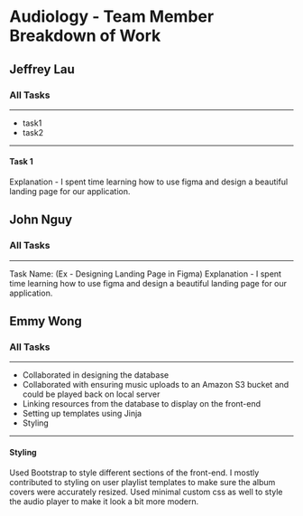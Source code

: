 # Audiology - Team Member Breakdown of Work


## Jeffrey Lau
### All Tasks 
---
- task1
- task2
---
#### Task 1

Explanation - I spent time learning how to use figma and design a beautiful landing page for our application.

## John Nguy
### All Tasks 
---

Task Name: (Ex - Designing Landing Page in Figma)
Explanation - I spent time learning how to use figma and design a beautiful landing page for our application.


## Emmy Wong
### All Tasks 
---
- Collaborated in designing the database 
- Collaborated with ensuring music uploads to an Amazon S3 bucket and could be played back on local server
- Linking resources from the database to display on the front-end
- Setting up templates using Jinja
- Styling 

---
#### Styling 
Used Bootstrap to style different sections of the front-end. I mostly contributed to styling on user playlist templates to make sure the album covers were accurately resized. Used minimal custom css as well to style the audio player to make it look a bit more modern. 
